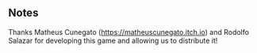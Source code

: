 ## Notes

Thanks Matheus Cunegato (https://matheuscunegato.itch.io) and Rodolfo Salazar for developing this game and allowing us to distribute it!


